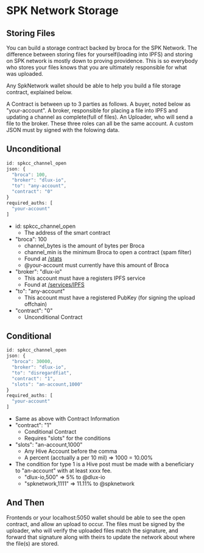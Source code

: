 # SPK Network Storage

## Storing Files

You can build a storage contract backed by broca for the SPK Network. The difference between storing files for yourself(loading into IPFS) and storing on SPK network is mostly down to proving providence. This is so everybody who stores your files knows that you are ultimately responsible for what was uploaded.

Any SpkNetwork wallet should be able to help you build a file storage contract, explained below.

A Contract is between up to 3 parties as follows. A buyer, noted below as "your-account". A broker, responsible for placing a file into IPFS and updating a channel as complete(full of files). An Uploader, who will send a file to the broker. These three roles can all be the same account. A custom JSON must by signed with the folowing data.

## Unconditional
```js
id: spkcc_channel_open
json: {
  "broca": 100,
  "broker": "dlux-io",
  "to": "any-account",
  "contract": "0"
}
required_auths: [
  "your-account"
]
```
* id: spkcc_channel_open
   * The address of the smart contract
* "broca": 100
   * channel_bytes is the amount of bytes per Broca
   * channel_min is the minimum Broca to open a contract (spam filter)
   * Found at [/stats](https://spktest.dlux.io/stats)
   * @your-account must currently have this amount of Broca
* "broker": "dlux-io"
   * This account must have a registers IPFS service
   * Found at [/services/IPFS](https://spktest.dlux.io/services/IPFS)
* "to": "any-account"
   * This account must have a registered PubKey (for signing the upload offchain)
* "contract": "0"
   * Unconditional Contract
## Conditional
```js
id: spkcc_channel_open
json: {
  "broca": 30000,
  "broker": "dlux-io",
  "to": "disregardfiat",
  "contract": "1",
  "slots": "an-account,1000"
}
required_auths: [
  "your-account"
]
```
* Same as above with Contract Information
* "contract": "1"
   * Conditional Contract
   * Requires "slots" for the conditions
* "slots": "an-account,1000"
   * Any Hive Account before the comma
   * A percent (acctually a per 10 mil) => 1000 = 10.00%
* The condition for type 1 is a Hive post must be made with a beneficiary to "an-account" with at least xxxx fee.
   * "dlux-io,500" => 5% to @dlux-io
   * "spknetwork,1111" => 11.11% to @spknetwork

## And Then
Frontends or your localhost:5050 wallet should be able to see the open contract, and allow an upload to occur. The files must be signed by the uploader, who will verify the uploaded files match the signature, and forward that signature along with theirs to update the network about where the file(s) are stored.